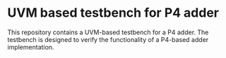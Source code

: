 # UVM based testbench for P4 adder

This repository contains a UVM-based testbench for a P4 adder. The testbench is designed to verify the functionality of a P4-based adder implementation.